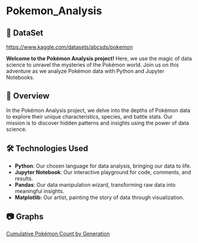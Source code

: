 # Pokemon_Analysis

## 🌟 DataSet
https://www.kaggle.com/datasets/abcsds/pokemon

**Welcome to the Pokémon Analysis project!** Here, we use the magic of data science to unravel the mysteries of the Pokémon world. Join us on this adventure as we analyze Pokémon data with Python and Jupyter Notebooks.

## 🌟 Overview

In the Pokémon Analysis project, we delve into the depths of Pokémon data to explore their unique characteristics, species, and battle stats. Our mission is to discover hidden patterns and insights using the power of data science.

## 🛠 Technologies Used

- **Python**: Our chosen language for data analysis, bringing our data to life.
- **Jupyter Notebook**: Our interactive playground for code, comments, and results.
- **Pandas**: Our data manipulation wizard, transforming raw data into meaningful insights.
- **Matplotlib**: Our artist, painting the story of data through visualization.

## 📷 Graphs
 [Cumulative Pokémon Count by Generation](images/graph1.png)
